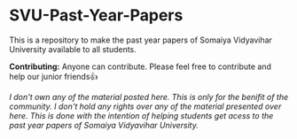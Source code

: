 # SVU-Past-Year-Papers
This is a repository to make the past year papers of Somaiya Vidyavihar University available to all students.

**Contributing:** 
Anyone can contribute. Please feel free to contribute and help our junior friends👍

_I don't own any of the material posted here. This is only for the benifit of the community. I don't hold any rights over any of the material presented over here. This is done with the intention of helping students get acess to the past year papers of Somaiya Vidyavihar University._
